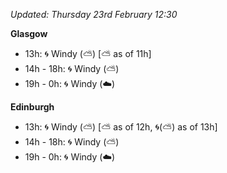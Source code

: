 *Updated: Thursday 23rd February 12:30*

**Glasgow**

* 13h: :cyclone: Windy (:partly_sunny:) [:partly_sunny: as of 11h]
* 14h - 18h: :cyclone: Windy (:partly_sunny:)
* 19h - 0h: :cyclone: Windy (:cloud:)

**Edinburgh**

* 13h: :cyclone: Windy (:partly_sunny:) [:partly_sunny: as of 12h, :cyclone:(:partly_sunny:) as of 13h]
* 14h - 18h: :cyclone: Windy (:partly_sunny:)
* 19h - 0h: :cyclone: Windy (:cloud:)
